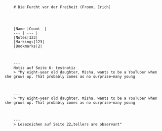 

        # Die Furcht vor der Freiheit (Fromm, Erich)

    


        |Name |Count  |
        --- | --- |
        |Notes|123|
        |Markings|123|
        |Bookmarks|2|
    


        ---
        Notiz auf Seite 6: testnotiz
        > "My eight-year old daughter, Misha, wants to be a YouTuber when she grows up. That probably comes as no surprise—many young
    


        ---
        > "My eight-year old daughter, Misha, wants to be a YouTuber when she grows up. That probably comes as no surprise—many young
    


        ---
        > Lesezeichen auf Seite 22…tellers are observant"
    
